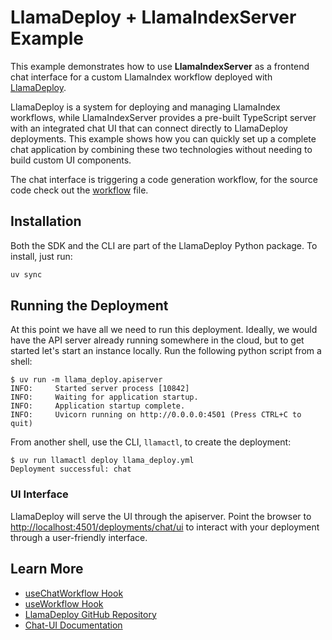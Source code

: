 # LlamaDeploy + LlamaIndexServer Example

This example demonstrates how to use **LlamaIndexServer** as a frontend chat interface for a custom LlamaIndex workflow deployed with [LlamaDeploy](https://github.com/run-llama/llama_deploy).

LlamaDeploy is a system for deploying and managing LlamaIndex workflows, while LlamaIndexServer provides a pre-built TypeScript server with an integrated chat UI that can connect directly to LlamaDeploy deployments. This example shows how you can quickly set up a complete chat application by combining these two technologies without needing to build custom UI components.

The chat interface is triggering a code generation workflow, for the source code check out the [workflow](src/workflow.py) file.

## Installation

Both the SDK and the CLI are part of the LlamaDeploy Python package. To install, just run:

```bash
uv sync
```

## Running the Deployment

At this point we have all we need to run this deployment. Ideally, we would have the API server already running
somewhere in the cloud, but to get started let's start an instance locally. Run the following python script
from a shell:

```
$ uv run -m llama_deploy.apiserver
INFO:     Started server process [10842]
INFO:     Waiting for application startup.
INFO:     Application startup complete.
INFO:     Uvicorn running on http://0.0.0.0:4501 (Press CTRL+C to quit)
```

From another shell, use the CLI, `llamactl`, to create the deployment:

```
$ uv run llamactl deploy llama_deploy.yml
Deployment successful: chat
```

### UI Interface

LlamaDeploy will serve the UI through the apiserver. Point the browser to [http://localhost:4501/deployments/chat/ui](http://localhost:4501/deployments/chat/ui) to interact
with your deployment through a user-friendly interface.

## Learn More

- [useChatWorkflow Hook](../../../../../docs/chat-ui/hooks.mdx#usechatworkflow)
- [useWorkflow Hook](../../../../../docs/chat-ui/hooks.mdx#useworkflow)
- [LlamaDeploy GitHub Repository](https://github.com/run-llama/llama_deploy)
- [Chat-UI Documentation](../../../../../docs/chat-ui/)
